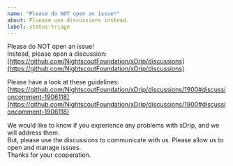```yaml
---
name: "Please do NOT open an issue!"
about: Pluease use discussions instead.
label: status-triage
---
```


Please do NOT open an issue!  
Instead, please open a discussion: [https://github.com/NightscoutFoundation/xDrip/discussions](https://github.com/NightscoutFoundation/xDrip/discussions)  

Please have a look at these guidelines: [https://github.com/NightscoutFoundation/xDrip/discussions/1900#discussioncomment-1906118](https://github.com/NightscoutFoundation/xDrip/discussions/1900#discussioncomment-1906118)  
  
We would like to know if you experience any problems with xDrip, and we will address them.  
But, please use the discussions to communicate with us.  Please allow us to open and manage issues.  
Thanks for your cooperation.  
